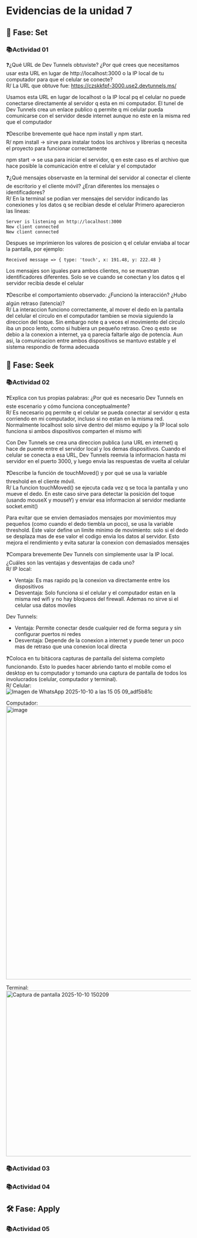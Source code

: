 
# Evidencias de la unidad 7

## 🔎 Fase: Set

### 📚Actividad 01    
❓¿Qué URL de Dev Tunnels obtuviste? ¿Por qué crees que necesitamos usar esta URL en lugar de http://localhost:3000 o la IP local de tu computador para que el celular se conecte?    
R/ La URL que obtuve fue: https://czskkfpf-3000.use2.devtunnels.ms/

Usamos esta URL en lugar de localhost o la IP local pq el celular no puede conectarse directamente al servidor q esta en mi computador. El tunel de Dev Tunnels crea un enlace publico q permite q mi celular pueda comunicarse con el servidor desde internet aunque no este en la misma red que el computador

❓Describe brevemente qué hace npm install y npm start.    
R/ npm install -> sirve para instalar todos los archivos y librerias q necesita el proyecto para funcionar correctamente

npm start -> se usa para iniciar el servidor, q en este caso es el archivo que hace posible la comunicación entre el celular y el computador

❓¿Qué mensajes observaste en la terminal del servidor al conectar el cliente de escritorio y el cliente móvil? ¿Eran diferentes los mensajes o identificadores?    
R/ En la terminal se podian ver mensajes del servidor indicando las conexiones y los datos q se recibian desde el celular
Primero aparecieron las lineas:

```
Server is listening on http://localhost:3000  
New client connected  
New client connected

```
Despues se imprimieron los valores de posicion q el celular enviaba al tocar la pantalla, por ejemplo:

```
Received message => { type: 'touch', x: 191.48, y: 222.48 }
```
Los mensajes son iguales para ambos clientes, no se muestran identificadores diferentes. Solo se ve cuando se conectan y los datos q el servidor recibia desde el celular

❓Describe el comportamiento observado: ¿Funcionó la interacción? ¿Hubo algún retraso (latencia)?    
R/ La interaccion funciono correctamente, al mover el dedo en la pantalla del celular el circulo en el computador tambien se movia siguiendo la direccion del toque.
Sin embargo note q a veces el movimiento del circulo iba un poco lento, como si hubiera un pequeño retraso. Creo q esto se debio a la conexion a internet, ya q parecia faltarle algo de potencia. Aun asi, la comunicacion entre ambos dispositivos se mantuvo estable y el sistema respondio de forma adecuada

## 🔎 Fase: Seek

### 📚Actividad 02     
❓Explica con tus propias palabras: ¿Por qué es necesario Dev Tunnels en este escenario y cómo funciona conceptualmente?    
R/ Es necesario pq permite q el celular se pueda conectar al servidor q esta corriendo en mi computador, incluso si no estan en la misma red. Normalmente localhost solo sirve dentro del mismo equipo y la IP local solo funciona si ambos dispositivos comparten el mismo wifi

Con Dev Tunnels se crea una direccion publica (una URL en internet) q hace de puente entre el servidor local y los demas dispositivos. Cuando el celular se conecta a esa URL, Dev Tunnels reenvia la informacion hasta mi servidor en el puerto 3000, y luego envia las respuestas de vuelta al celular

❓Describe la función de touchMoved() y por qué se usa la variable threshold en el cliente móvil.    
R/ La funcion touchMoved() se ejecuta cada vez q se toca la pantalla y uno mueve el dedo. En este caso sirve para detectar la posición del toque (usando mouseX y mouseY) y enviar esa informacion al servidor mediante socket.emit()

Para evitar que se envien demasiados mensajes por movimientos muy pequeños (como cuando el dedo tiembla un poco), se usa la variable threshold. Este valor define un limite minimo de movimiento: solo si el dedo se desplaza mas de ese valor el codigo envia los datos al servidor. Esto mejora el rendimiento y evita saturar la conexion con demasiados mensajes

❓Compara brevemente Dev Tunnels con simplemente usar la IP local. ¿Cuáles son las ventajas y desventajas de cada uno?    
R/ IP local:
+ Ventaja: Es mas rapido pq la conexion va directamente entre los dispositivos
+ Desventaja: Solo funciona si el celular y el computador estan en la misma red wifi y no hay bloqueos del firewall. Ademas no sirve si el celular usa datos moviles

Dev Tunnels:
+ Ventaja: Permite conectar desde cualquier red de forma segura y sin configurar puertos ni redes
+ Desventaja: Depende de la conexion a internet y puede tener un poco mas de retraso que una conexion local directa

❓Coloca en tu bitácora capturas de pantalla del sistema completo funcionando. Esto lo puedes hacer abriendo tanto el mobile como el desktop en tu computador y tomando una captura de pantalla de todos los involucrados (celular, computador y terminal).    
R/
Celular:    
![Imagen de WhatsApp 2025-10-10 a las 15 05 09_adf5b81c](https://github.com/user-attachments/assets/704478ce-3f83-4af9-aa9b-c7f2158bd78e)

Computador:   
<img width="653" height="746" alt="image" src="https://github.com/user-attachments/assets/68f8e7dd-05b1-4963-9eb0-b242bd9882d3" />

Terminal:    
<img width="1518" height="452" alt="Captura de pantalla 2025-10-10 150209" src="https://github.com/user-attachments/assets/4f4fe050-64b7-4c59-8177-9e14cbbccb71" />


### 📚Actividad 03

### 📚Actividad 04

## 🛠 Fase: Apply

### 📚Actividad 05



